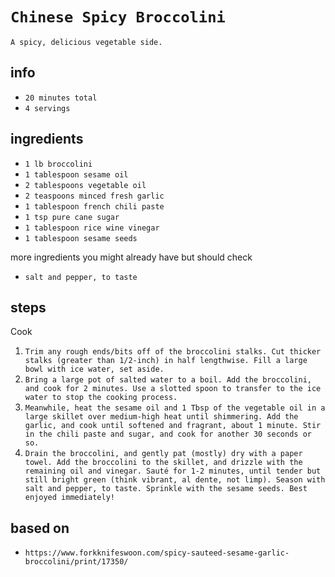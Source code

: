 # `Chinese Spicy Broccolini`

`A spicy, delicious vegetable side.`

## info

* `20 minutes total`
* `4 servings`

## ingredients

* `1 lb broccolini`
* `1 tablespoon sesame oil`
* `2 tablespoons vegetable oil`
* `2 teaspoons minced fresh garlic`
* `1 tablespoon french chili paste`
* `1 tsp pure cane sugar`
* `1 tablespoon rice wine vinegar`
* `1 tablespoon sesame seeds`

more ingredients you might already have but should check

* `salt and pepper, to taste`

## steps

Cook

1. `Trim any rough ends/bits off of the broccolini stalks. Cut thicker stalks (greater than 1/2-inch) in half lengthwise. Fill a large bowl with ice water, set aside.`
2. `Bring a large pot of salted water to a boil. Add the broccolini, and cook for 2 minutes. Use a slotted spoon to transfer to the ice water to stop the cooking process.`
3. `Meanwhile, heat the sesame oil and 1 Tbsp of the vegetable oil in a large skillet over medium-high heat until shimmering. Add the garlic, and cook until softened and fragrant, about 1 minute. Stir in the chili paste and sugar, and cook for another 30 seconds or so.`
4. `Drain the broccolini, and gently pat (mostly) dry with a paper towel. Add the broccolini to the skillet, and drizzle with the remaining oil and vinegar. Sauté for 1-2 minutes, until tender but still bright green (think vibrant, al dente, not limp). Season with salt and pepper, to taste. Sprinkle with the sesame seeds. Best enjoyed immediately!`

## based on

* `https://www.forkknifeswoon.com/spicy-sauteed-sesame-garlic-broccolini/print/17350/`

